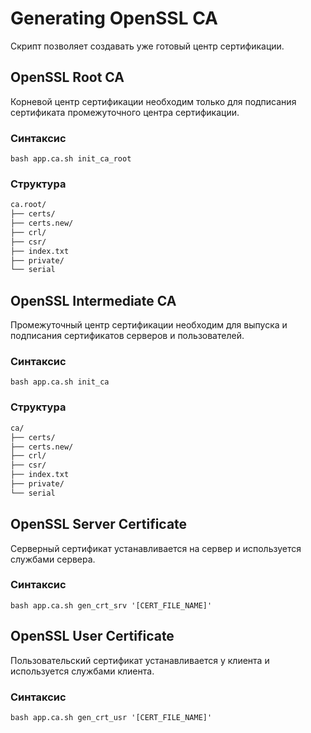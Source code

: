 # Generating OpenSSL CA

Скрипт позволяет создавать уже готовый центр сертификации.

## OpenSSL Root CA

Корневой центр сертификации необходим только для подписания сертификата промежуточного центра сертификации.

### Синтаксис

```
bash app.ca.sh init_ca_root
```

### Структура

```sh
ca.root/
├── certs/
├── certs.new/
├── crl/
├── csr/
├── index.txt
├── private/
└── serial
```

## OpenSSL Intermediate CA

Промежуточный центр сертификации необходим для выпуска и подписания сертификатов серверов и пользователей.

### Синтаксис

```
bash app.ca.sh init_ca
```

### Структура

```sh
ca/
├── certs/
├── certs.new/
├── crl/
├── csr/
├── index.txt
├── private/
└── serial
```

## OpenSSL Server Certificate

Серверный сертификат устанавливается на сервер и используется службами сервера.

### Синтаксис

```
bash app.ca.sh gen_crt_srv '[CERT_FILE_NAME]'
```

## OpenSSL User Certificate

Пользовательский сертификат устанавливается у клиента и используется службами клиента.

### Синтаксис

```
bash app.ca.sh gen_crt_usr '[CERT_FILE_NAME]'
```
